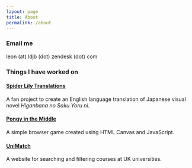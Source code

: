```yaml
---
layout: page
title: About
permalink: /about
---
```


### Email me

leon (at) ldjb (dot) zendesk (dot) com

### Things I have worked on

#### [Spider Lily Translations](http://www.spiderlilytranslations.com/)

A fan project to create an English language translation of Japanese visual novel *Higanbana no Saku Yoru ni*.

#### [Pongy in the Middle](http://ldjb.github.io/pongy/)

A simple browser game created using HTML Canvas and JavaScript.

#### [UniMatch](https://github.com/ldjb/unimatch)

A website for searching and filtering courses at UK universities.
